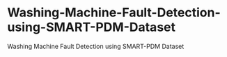 # Washing-Machine-Fault-Detection-using-SMART-PDM-Dataset
Washing Machine Fault Detection using SMART-PDM Dataset
